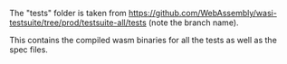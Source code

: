 The "tests" folder is taken from https://github.com/WebAssembly/wasi-testsuite/tree/prod/testsuite-all/tests (note the branch name).

This contains the compiled wasm binaries for all the tests as well as the spec files.